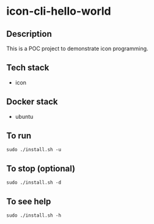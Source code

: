 # icon-cli-hello-world

## Description
This is a POC project to demonstrate icon programming.

## Tech stack
- icon

## Docker stack
- ubuntu

## To run
`sudo ./install.sh -u`

## To stop (optional)
`sudo ./install.sh -d`

## To see help
`sudo ./install.sh -h`
